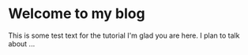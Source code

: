 # Welcome to my blog

This is some test text for the tutorial
I'm glad you are here. I plan to talk about ...

